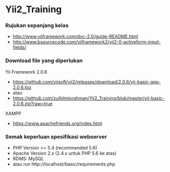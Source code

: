 # Yii2_Training

### Rujukan sepanjang kelas
* http://www.yiiframework.com/doc-2.0/guide-README.html
* http://www.bsourcecode.com/yiiframework2/yii2-0-activeform-input-fields/

### Download file yang diperlukan
Yii Framework 2.0.6
* https://github.com/yiisoft/yii2/releases/download/2.0.6/yii-basic-app-2.0.6.tgz
* atau
* https://github.com/zulhilmixrahman/Yii2_Training/blob/master/yii-basic-2.0.6.zip?raw=true

XAMPP
* https://www.apachefriends.org/index.html

### Semak keperluan spesifikasi webserver
* PHP Version >= 5.4 (recommended 5.6)
* Apache Version 2.x (2.4.x untuk PHP 5.6 ke atas)
* RDMS: MySQL
* atau run http://localhost/basic/requirements.php

